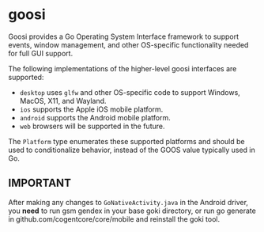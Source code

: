 # goosi

Goosi provides a Go Operating System Interface framework to support events, window management, and other OS-specific functionality needed for full GUI support.

The following implementations of the higher-level goosi interfaces are supported:

* `desktop` uses `glfw` and other OS-specific code to support Windows, MacOS, X11, and Wayland.
* `ios` supports the Apple iOS mobile platform.
* `android` supports the Android mobile platform.
* `web` browsers will be supported in the future.

The `Platform` type enumerates these supported platforms and should be used to conditionalize behavior, instead of the GOOS value typically used in Go.


## IMPORTANT
After making any changes to `GoNativeActivity.java` in the Android driver, you **need** to run gsm gendex in your base goki directory, or run go generate in github.com/cogentcore/core/mobile and reinstall the goki tool.

